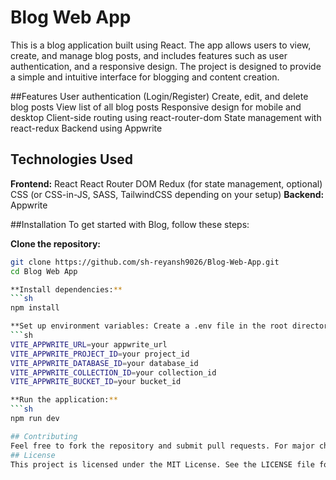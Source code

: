 # Blog Web App
This is a blog application built using React. The app allows users to view, create, and manage blog posts, and includes features such as user authentication, and a responsive design. The project is designed to provide a simple and intuitive interface for blogging and content creation.

##Features
User authentication (Login/Register)
Create, edit, and delete blog posts
View list of all blog posts
Responsive design for mobile and desktop
Client-side routing using react-router-dom
State management with react-redux 
Backend using Appwrite

## Technologies Used
**Frontend:**
React
React Router DOM
Redux (for state management, optional)
CSS (or CSS-in-JS, SASS, TailwindCSS depending on your setup)
 **Backend:**
Appwrite

##Installation
To get started with Blog, follow these steps:

**Clone the repository:**
 ```sh
git clone https://github.com/sh-reyansh9026/Blog-Web-App.git
cd Blog Web App

**Install dependencies:**
 ```sh
npm install

**Set up environment variables: Create a .env file in the root directory and add the following:**
 ```sh
VITE_APPWRITE_URL=your appwrite_url
VITE_APPWRITE_PROJECT_ID=your project_id
VITE_APPWRITE_DATABASE_ID=your database_id
VITE_APPWRITE_COLLECTION_ID=your collection_id
VITE_APPWRITE_BUCKET_ID=your bucket_id

**Run the application:**
 ```sh
npm run dev

## Contributing
Feel free to fork the repository and submit pull requests. For major changes, please open an issue first to discuss what you would like to change.
## License
This project is licensed under the MIT License. See the LICENSE file for details.
